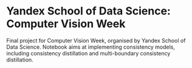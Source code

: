 # Yandex School of Data Science: Computer Vision Week
Final project for Computer Vision Week, organised by Yandex School of Data Science. Notebook aims at implementing consistency models, including consistency distillation and multi-boundary consistency distillation.
